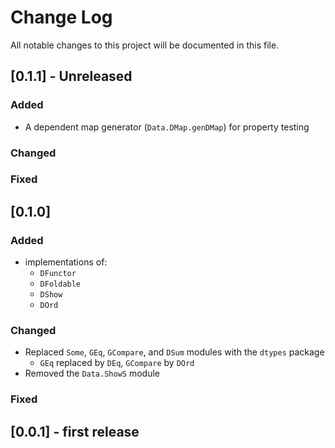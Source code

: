 
# Change Log
All notable changes to this project will be documented in this file.

## [0.1.1] - Unreleased

### Added
- A dependent map generator (`Data.DMap.genDMap`) for property testing

### Changed

### Fixed

## [0.1.0]

### Added
- implementations of:
  - `DFunctor`
  - `DFoldable`
  - `DShow`
  - `DOrd`

### Changed
- Replaced `Some`, `GEq`, `GCompare`, and `DSum` modules with the `dtypes` package
  - `GEq` replaced by `DEq`, `GCompare` by `DOrd`
- Removed the `Data.ShowS` module

### Fixed

## [0.0.1] - first release

